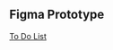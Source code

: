 ## Figma Prototype
[To Do List](https://www.figma.com/design/rbcSMt7MBK4byNDJCjeRwW/To-Do-List?node-id=0-1&p=f&t=Yvf2GdFnY8CT8tAt-0)